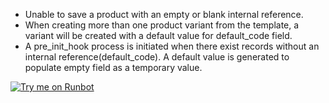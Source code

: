 - Unable to save a product with an empty or blank internal reference.
- When creating more than one product variant from the template, a
  variant will be created with a default value for default_code field.
- A pre_init_hook process is initiated when there exist records without
  an internal reference(default_code). A default value is generated to
  populate empty field as a temporary value.

[![Try me on Runbot](https://odoo-community.org/website/image/ir.attachment/5784_f2813bd/datas)](https://runbot.odoo-community.org/runbot/135/12.0)
